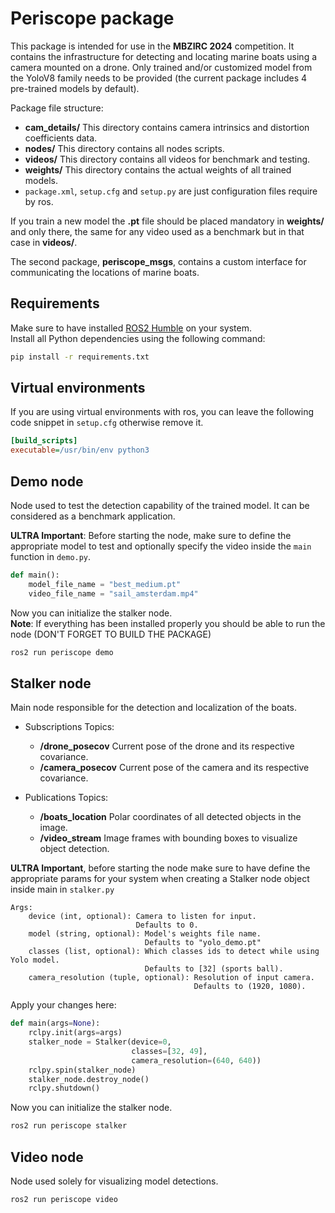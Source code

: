 # Periscope package
This package is intended for use in the **MBZIRC 2024** competition. It contains the infrastructure for detecting and locating marine boats using a camera mounted on a drone. Only trained and/or customized model from the YoloV8 family needs to be provided (the current package includes 4 pre-trained models by default).

Package file structure:  
- **cam_details/** This directory contains camera intrinsics and distortion coefficients data.
- **nodes/** This directory contains all nodes scripts.
- **videos/**  This directory contains all videos for benchmark and testing.
- **weights/** This directory contains the actual weights of all trained models.
- `package.xml`, `setup.cfg` and `setup.py` are just configuration files require by ros.

If you train a new model the **.pt** file should be placed mandatory in **weights/** and only there, the same for any video used as a benchmark but in that case in **videos/**.

The second package, **periscope_msgs**, contains a custom interface for communicating the locations of marine boats.

## Requirements
Make sure to have installed [ROS2 Humble](https://docs.ros.org/en/humble/Installation.html) on your system.  
Install all Python dependencies using the following command:
```bash
pip install -r requirements.txt

```

## Virtual environments
If you are using virtual environments with ros, you can leave the following code snippet in `setup.cfg` otherwise remove it.

```cfg
[build_scripts]
executable=/usr/bin/env python3	
```

## Demo node
Node used to test the detection capability of the trained model. It can be considered as a benchmark application.

**ULTRA Important**: Before starting the node, make sure to define the appropriate model to test and optionally specify the video inside the `main` function in `demo.py`. 

```python
def main():
    model_file_name = "best_medium.pt"
    video_file_name = "sail_amsterdam.mp4"
```
Now you can initialize the stalker node.  
**Note**: If everything has been installed properly you should be able to run the node (DON'T FORGET TO BUILD THE PACKAGE)
```bash
ros2 run periscope demo
```


## Stalker node
Main node responsible for the detection and localization of the boats.

- Subscriptions Topics: 
    - **/drone_posecov** Current pose of the drone and its respective covariance.
    - **/camera_posecov** Current pose of the camera and its respective covariance.

- Publications Topics: 
    - **/boats_location**  Polar coordinates of all detected objects in the image.
    - **/video_stream** Image frames with bounding boxes to visualize object detection.

**ULTRA Important**, before starting the node make sure to have define the appropriate params for your system when creating a Stalker node object inside main in `stalker.py`  
```text
Args:
    device (int, optional): Camera to listen for input. 
                            Defaults to 0.
    model (string, optional): Model's weights file name.
                              Defaults to "yolo_demo.pt"
    classes (list, optional): Which classes ids to detect while using Yolo model. 
                              Defaults to [32] (sports ball).
    camera_resolution (tuple, optional): Resolution of input camera. 
                                         Defaults to (1920, 1080).
```
Apply your changes here:
```python
def main(args=None):
    rclpy.init(args=args) 
    stalker_node = Stalker(device=0, 
                           classes=[32, 49], 
                           camera_resolution=(640, 640))
    rclpy.spin(stalker_node)
    stalker_node.destroy_node()
    rclpy.shutdown()
```
Now you can initialize the stalker node.
```bash
ros2 run periscope stalker
```

## Video node
Node used solely for visualizing model detections.
```bash
ros2 run periscope video
```
